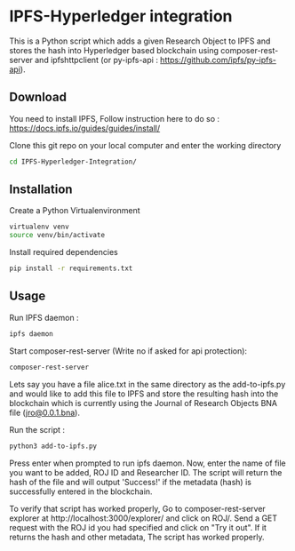 # IPFS-Hyperledger integration

This is a Python script which adds a given Research Object to IPFS and stores the hash into Hyperledger based blockchain using composer-rest-server and ipfshttpclient (or py-ipfs-api : https://github.com/ipfs/py-ipfs-api). 
## Download
You need to install IPFS, Follow instruction here to do so : https://docs.ipfs.io/guides/guides/install/

Clone this git repo on your local computer and enter the working directory 

```bash
cd IPFS-Hyperledger-Integration/
```

## Installation

Create a Python Virtualenvironment
```bash
virtualenv venv
source venv/bin/activate
```
Install required dependencies 
```bash
pip install -r requirements.txt
```
## Usage

Run IPFS daemon :
```bash
ipfs daemon
```


Start composer-rest-server (Write no if asked for api protection):
```bash
composer-rest-server
```


Lets say you have a file alice.txt in the same directory as the add-to-ipfs.py and would like to add this file to IPFS and store the resulting hash into the blockchain which is currently using the Journal of Research Objects BNA file (jro@0.0.1.bna).

Run the script : 
```bash
python3 add-to-ipfs.py
```
Press enter when prompted to run ipfs daemon. Now, enter the name of file you want to be added, ROJ ID and Researcher ID. The script will return the hash of the file and will output 'Success!' if the metadata (hash) is successfully entered in the blockchain.

To verify that script has worked properly, Go to composer-rest-server explorer at http://localhost:3000/explorer/ and click on ROJ/<id>. Send a GET request with the  ROJ id you had specified and click on "Try it out". If it returns the hash and other metadata, The script has worked properly.


